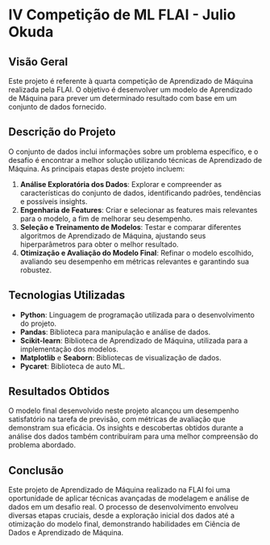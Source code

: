 # IV Competição de ML FLAI - Julio Okuda

## Visão Geral

Este projeto é referente à quarta competição de Aprendizado de Máquina realizada pela FLAI. O objetivo é desenvolver um modelo de Aprendizado de Máquina para prever um determinado resultado com base em um conjunto de dados fornecido.

## Descrição do Projeto

O conjunto de dados inclui informações sobre um problema específico, e o desafio é encontrar a melhor solução utilizando técnicas de Aprendizado de Máquina. As principais etapas deste projeto incluem:

1. **Análise Exploratória dos Dados**: Explorar e compreender as características do conjunto de dados, identificando padrões, tendências e possíveis insights.
2. **Engenharia de Features**: Criar e selecionar as features mais relevantes para o modelo, a fim de melhorar seu desempenho.
3. **Seleção e Treinamento de Modelos**: Testar e comparar diferentes algoritmos de Aprendizado de Máquina, ajustando seus hiperparâmetros para obter o melhor resultado.
4. **Otimização e Avaliação do Modelo Final**: Refinar o modelo escolhido, avaliando seu desempenho em métricas relevantes e garantindo sua robustez.

## Tecnologias Utilizadas

- **Python**: Linguagem de programação utilizada para o desenvolvimento do projeto.
- **Pandas**: Biblioteca para manipulação e análise de dados.
- **Scikit-learn**: Biblioteca de Aprendizado de Máquina, utilizada para a implementação dos modelos.
- **Matplotlib** e **Seaborn**: Bibliotecas de visualização de dados.
- **Pycaret**: Biblioteca de auto ML.

## Resultados Obtidos

O modelo final desenvolvido neste projeto alcançou um desempenho satisfatório na tarefa de previsão, com métricas de avaliação que demonstram sua eficácia. Os insights e descobertas obtidos durante a análise dos dados também contribuíram para uma melhor compreensão do problema abordado.

## Conclusão

Este projeto de Aprendizado de Máquina realizado na FLAI foi uma oportunidade de aplicar técnicas avançadas de modelagem e análise de dados em um desafio real. O processo de desenvolvimento envolveu diversas etapas cruciais, desde a exploração inicial dos dados até a otimização do modelo final, demonstrando habilidades em Ciência de Dados e Aprendizado de Máquina.
